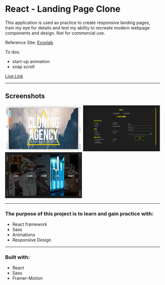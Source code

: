 # React - Landing Page Clone

This application is used as practice to create responsive landing pages, train my eye for details and test my ability to recreate modern webpage components and design. Not for commercial use.

Reference Site: [Evoxlab](https://evoxlab.com/#home)

To dos:

-  start-up animation
-  snap scroll

[Live Link](https://react-lp-clone.netlify.app/)

---

## Screenshots

<img src="src/screenshots/react-lp-clone-1.png" alt="landing-page-screenshot" width="250" height="150"/>
<img src="src/screenshots/react-lp-clone-2.png" alt="landing-page-screenshot" width="250" height="150"/>
<img src="src/screenshots/react-lp-clone-3.png" alt="landing-page-screenshot" width="250" height="150"/>

---

### The purpose of this project is to learn and gain practice with:

-  React framework
-  Sass
-  Animations
-  Responsive Design

---

### Built with:

-  React
-  Sass
-  Framer-Motion
